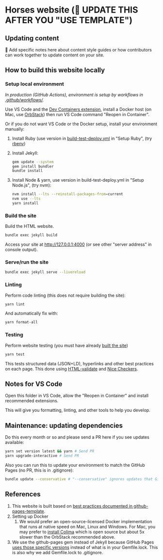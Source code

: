 # Horses website (🔨 UPDATE THIS AFTER YOU "USE TEMPLATE")

##   Updating content

🔨 Add specific notes here about content style guides or how contributors can work together to update content on your site.

## How to build this website locally

### Setup local environment

_In production (GitHub Actions), environment is setup by workflows in [.github/workflows/](.github/workflows/)._

Use VS Code and the [Dev Containers extension](https://marketplace.visualstudio.com/items?itemName=ms-vscode-remote.remote-containers), install a Docker host (on Mac, use [OrbStack](https://orbstack.dev/)) then run VS Code command "Reopen in Container".

Or if you do not want VS Code or the Docker setup, install your environment manually:

1. Install Ruby (use version in [build-test-deploy.yml](https://github.com/fulldecent/github-pages-template/blob/main/.github/workflows/build-test-deploy.yml) in "Setup Ruby", (try [rbenv](https://github.com/rbenv/rbenv))

2. Install Jekyll:

   ```sh
   gem update --system
   gem install bundler
   bundle install
   ```

3. Install Node & yarn, use version in build-test-deploy.yml in "Setup Node.js", (try nvm):

   ```sh
   nvm install --lts --reinstall-packages-from=current
   nvm use --lts
   yarn install
   ```

### Build the site

Build the HTML website.

```sh
bundle exec jekyll build
```

Access your site at <http://127.0.0.1:4000> (or see other "server address" in console output).

### Serve/run the site

```sh
bundle exec jekyll serve --livereload
```

### Linting

Perform code linting (this does not require building the site):

```sh
yarn lint
```

And automatically fix with:

```sh
yarn format-all
```

### Testing

Perform website testing (you must have already [built the site](#build-the-site))

```sh
yarn test
```

This tests structured data (JSON+LD), hyperlinks and other best practices on each page. This done using [HTML-validate](https://html-validate.org/) and [Nice Checkers](https://github.com/fulldecent/html-validate-nice-checkers).

## Notes for VS Code

Open this folder in VS Code, allow the "Reopen in Container" and install recommended extensions.

This will give you formatting, linting, and other tools to help you develop.

## Maintenance: updating dependencies

Do this every month or so and please send a PR here if you see updates available:

```sh
yarn set version latest && yarn # Send PR
yarn upgrade-interactive # Send PR
```

Also you can run this to update your environment to match the GitHub Pages (no PR, this is in .gitignore):

```sh
bundle update --conservative # "--consersative" ignores updates that GitHub Pages is not using
```

## References

1. This website is built based on [best practices documented in github-pages-template](https://github.com/fulldecent/github-pages-template).
2. Setting up Docker
   1. We would prefer an open-source-licensed Docker implementation that runs at native speed on Mac, Linux and Windows. For Mac, you may prefer to [install Colima](https://github.com/abiosoft/colima?tab=readme-ov-file#installation) which is open source but about 5x slower than the OrbStack recommended above.
3. We use the github-pages gem instead of Jekyll because GitHub Pages [uses those specific versions](https://pages.github.com/versions/) instead of what is in your Gemfile.lock. This is also why we add Gemfile.lock to .gitignore.
